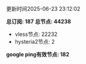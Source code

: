 更新时间2025-06-23 23:12:02

**总订阅: 187**
**总节点: 44238**
- vless节点: 22232
- hysteria2节点: 2

**google ping有效节点: 182**
